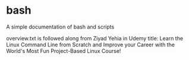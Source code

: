# bash
A simple documentation of bash and scripts


overview.txt is followed along from Ziyad Yehia in Udemy title: Learn the Linux Command Line from Scratch and Improve your Career with the World's Most Fun Project-Based Linux Course!

